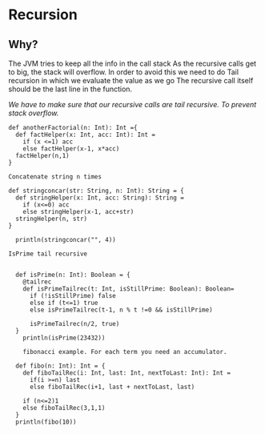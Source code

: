 # Recursion

## Why?

The JVM tries to keep all the info in the call stack
As the recursive calls get to big, the stack will
overflow. In order to avoid this we need to do
Tail recursion in which we evaluate the value as we go
The recursive call itself should be the last line in the function.

_We have to make sure that our recursive calls are tail recursive. To prevent stack overflow._

```
def anotherFactorial(n: Int): Int ={
  def factHelper(x: Int, acc: Int): Int =
    if (x <=1) acc
    else factHelper(x-1, x*acc)
  factHelper(n,1)
}
```

    Concatenate string n times

```
def stringconcar(str: String, n: Int): String = {
  def stringHelper(x: Int, acc: String): String =
    if (x<=0) acc
    else stringHelper(x-1, acc+str)
  stringHelper(n, str)
}

  println(stringconcar("", 4))

```

    IsPrime tail recursive

```

  def isPrime(n: Int): Boolean = {
    @tailrec
    def isPrimeTailrec(t: Int, isStillPrime: Boolean): Boolean=
      if (!isStillPrime) false
      else if (t<=1) true
      else isPrimeTailrec(t-1, n % t !=0 && isStillPrime)

      isPrimeTailrec(n/2, true)
  }
    println(isPrime(23432))

```

```
    fibonacci example. For each term you need an accumulator.

  def fibo(n: Int): Int = {
    def fiboTailRec(i: Int, last: Int, nextToLast: Int): Int =
      if(i >=n) last
      else fiboTailRec(i+1, last + nextToLast, last)

    if (n<=2)1
    else fiboTailRec(3,1,1)
  }
  println(fibo(10))

```
